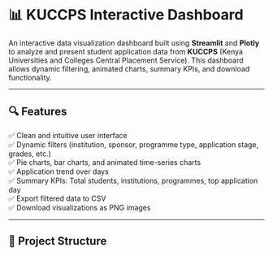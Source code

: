 # 📊 KUCCPS Interactive Dashboard

An interactive data visualization dashboard built using **Streamlit** and **Plotly** to analyze and present student application data from **KUCCPS** (Kenya Universities and Colleges Central Placement Service). This dashboard allows dynamic filtering, animated charts, summary KPIs, and download functionality.

---

## 🔍 Features

✅ Clean and intuitive user interface  
✅ Dynamic filters (institution, sponsor, programme type, application stage, grades, etc.)  
✅ Pie charts, bar charts, and animated time-series charts  
✅ Application trend over days  
✅ Summary KPIs: Total students, institutions, programmes, top application day  
✅ Export filtered data to CSV  
✅ Download visualizations as PNG images  

---

## 📁 Project Structure

